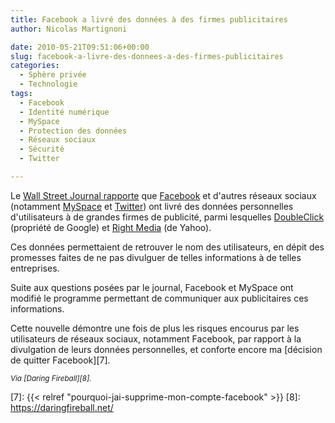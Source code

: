 ```yaml
---
title: Facebook a livré des données à des firmes publicitaires
author: Nicolas Martignoni

date: 2010-05-21T09:51:06+00:00
slug: facebook-a-livre-des-donnees-a-des-firmes-publicitaires
categories:
  - Sphère privée
  - Technologie
tags:
  - Facebook
  - Identité numérique
  - MySpace
  - Protection des données
  - Réseaux sociaux
  - Sécurité
  - Twitter

---
```

Le [Wall Street Journal rapporte][1] que [Facebook][2] et d'autres réseaux sociaux (notamment [MySpace][3] et [Twitter][4]) ont livré des données personnelles d'utilisateurs à de grandes firmes de publicité, parmi lesquelles [DoubleClick][5] (propriété de Google) et [Right Media][6] (de Yahoo).

Ces données permettaient de retrouver le nom des utilisateurs, en dépit des promesses faites de ne pas divulguer de telles informations à de telles entreprises.

Suite aux questions posées par le journal, Facebook et MySpace ont modifié le programme permettant de communiquer aux publicitaires ces informations.

Cette nouvelle démontre une fois de plus les risques encourus par les utilisateurs de réseaux sociaux, notamment Facebook, par rapport à la divulgation de leurs données personnelles, et conforte encore ma [décision de quitter Facebook][7].

<small>_Via [Daring Fireball][8]._</small>

 [1]: https://www.wsj.com/articles/SB10001424052748704513104575256701215465596
 [2]: https://www.facebook.com/
 [3]: https://myspace.com
 [4]: https://twitter.com/
 [5]: http://www.doubleclick.com/
 [6]: http://www.rightmedia.com/
 [7]: {{< relref "pourquoi-jai-supprime-mon-compte-facebook" >}}
 [8]: https://daringfireball.net/

<!--more-->
